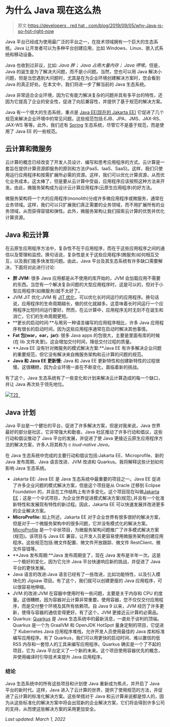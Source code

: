 # 为什么 Java 现在这么热

> 原文:[https://developers . red hat . com/blog/2019/09/05/why-Java-is-so-hot-right-now](https://developers.redhat.com/blog/2019/09/05/why-java-is-so-hot-right-now)

Java 平台已经成为使用最广泛的平台之一，在技术领域拥有一个巨大的生态系统。Java 让开发者可以为多种平台创建应用，比如 Windows、Linux、嵌入式系统和移动设备。

Java 也收到过非议，比如: *Java 胖；* *Java 占用大量内存；* *Java 啰嗦*。但是，Java 的诞生是为了解决大问题，而不是小问题。当然，您也可以用 Java 解决小问题，但是当您遇到大问题时，尤其是在为企业环境创建解决方案时，您会看到 Java 的真正好处。在本文中，我们将进一步了解当前的 Java 生态系统。

Java 非常适合企业环境，因为它有能力解决复杂的问题并具有多平台的特性，还因为它提高了企业的安全性，促进了向后兼容性，并提供了基于规范的解决方案。

Java 有一个很大的生态系统，重点是 [Java EE(现在的 Jakarta EE)](https://developers.redhat.com/videos/youtube/f2EwhTUmeOI/) 它促进了几个规范来解决企业环境中的常见问题。这些规范包括:EJB、JPA、JMS、JAX-RS、JAX-WS 等等。此外，我们还有 [Spring](https://spring.io/) 生态系统，尽管它不是基于规范，而是使用了 Java EE 的一些规范。

## 云计算和微服务

云计算的概念已经改变了开发人员设计、编写和思考应用程序的方式。云计算是一套旨在提供计算资源即服务的原则和方法(PaaS、IaaS、SaaS)。这样，我们只使用运行应用程序和按需扩展所必需的资源。这样，我们可以优化计算资源，从而优化业务成本。这太棒了，但是要从云计算中受益，应用程序应该按照这种方法来开发。由此，微服务架构成为设计云计算应用程序(云原生应用程序)的好方法。

微服务架构将一个大的应用程序(monolith)分成许多微应用程序或微服务，通常在业务领域。这样，我们可以只扩展我们真正需要的业务领域，而不用扩展所有的业务领域，从而获得容错和弹性。此外，微服务架构让我们探索云计算的优势并优化计算资源。

## Java 和云计算

在云原生应用程序方法中，复杂性不在于应用程序，而在于这些应用程序之间的通信以及管理和监控。换句话说，复杂性是关于这些应用程序(微服务)如何相互交互，以及我们能多快发现问题。由此，Java 平台及其生态系统有许多缺口需要解决，下面将对此进行讨论:

*   **胖 JVM:** 很多 Java 应用都是从不使用的库开始的，JVM 会加载应用不需要的东西。当您有一个解决复杂问题的大型应用程序时，这是可以的，但对于小型应用程序(如微服务)就不太好了。
*   JVM JIT 优化:JVM 有 [JIT 优化](https://www.ibm.com/support/knowledgecenter/en/SSYKE2_8.0.0/com.ibm.java.vm.80.doc/docs/jit_optimize.html)，可以优化长时间运行的应用程序。换句话说，应用程序的生命周期越长，做的优化就越多。这意味着长时间运行一个应用程序比短时间运行要好。然而，在云计算中，应用程序无时无刻不在诞生和消亡，它们的生命周期更短。
*   **更长的启动时间:**与用另一种语言编写的应用程序相比，许多 Java 应用程序有很长的启动时间，因为这些应用程序通常在启动时解决其他事情。
*   **Fat 包(war，ear，jar):** 很多 Java apps 的包很大，主要是里面有库的时候(在 lib 文件夹里)。这会增加交付时间，降低交付过程的质量。
*   **Java EE 没有针对微服务的模式解决方案:**Java EE 有许多解决企业问题的重要规范，但它没有解决来自微服务架构和云计算的问题的规范。
*   **Java 和 Java EE 更新慢:** Java 和 Java EE 更新特性和创建新特性的过程很慢。这很糟糕，因为企业环境一直在不断变化，面临着新的挑战。

有了这个，Java 生态系统有了一些变化和计划来解决云计算造成的每一个缺口，并让 Java 再次处于领先地位。

[![](../Images/453680955dc70822b783c189314801a6.png)T2】](https://che.openshift.io/f?url=https://raw.githubusercontent.com/redhat-developer/devfile/master/getting-started/spring-boot/devfile.yaml/?sc_cid=7013a000002D1quAAC)

## Java 计划

Java 平台是一个健壮的平台，促进了许多解决方案，但是对我来说，Java 世界最好的部分是社区，它非常强大和勤奋。Java 社区推动了许多行动和倡议，这些行动和倡议推动了 Java 平台的发展，并促进了使 Java 更接近云原生应用程序方法的解决方案，许多人将其称为 c *loud-native Java。*

在 Java 生态系统中完成的主要行动和倡议包括:Jakarta EE、Microprofile、新的 Java 发布周期、Java 语言改进、JVM 改进和 Quarkus。我将解释这些计划如何影响 Java 生态系统。

*   Jakarta EE: Java EE 是 Java 生态系统中最重要的项目之一。Java EE 促进了许多企业问题的模式解决方案，但是这个项目是从 Oracle 迁移到 Eclipse Foundation 的，并且在工作结构上有许多变化。这个项目现在叫做[Jakarta EE](https://jakarta.ee/)；这是一个伞式项目，为企业世界促进模式解决方案(规范),并且有一个批准新特性和发展现有特性的新过程。因此，Jakarta EE 可以快速发展并改进更多的企业解决方案。
*   **MicroProfile:** 如上所述，Jakarta EE 对于企业世界有很多很好的解决方案，但是对于一个微服务架构中的很多问题，它并没有模式化的解决方案。 [MicroProfile](https://microprofile.io/) 是一个伞状项目，为微服务架构问题推广了许多模式解决方案(规范)。该项目与 Java EE 兼容，让开发人员更容易使用微服务架构创建应用程序。这些规范包括:微文件配置、微文件开放跟踪、微文件 RestClient、微文件容错等。
*   **Java 发布周期:**Java 发布周期变了，现在 Java 发布是半年一次。这是一个极好的变化，因为它允许 Java 平台快速响应新的挑战，并促进了 Java 平台的更快发展。
*   Java 语言的改进:Java 语言已经有了一些改进，比如功能特性，以及引入模块化的 Jigsaw 项目。有了这个，我们就可以创建更瘦的 Java 应用程序，可以很容易地伸缩。
*   JVM 的改进:JVM 在容器中使用时有一些问题，主要是关于内存和 CPU 的度量。这很糟糕，因为容器对云计算非常重要。使用容器，您不仅仅交付应用程序，而是交付整个环境及其所有依赖项。自 Java 9 以来，JVM 经历了许多更新，使得与容器的通信变得更好。有了这个，JVM 更接近云计算的必需品。
*   Quarkus: [Quarkus](https://quarkus.io/) 是 Java 生态系统中的最新消息，一直处于谈判的顶端。Quarkus 是一个为 GraalVM 和 OpenJDK HotSpot 量身定制的项目，它促进了 Kubernetes Java 应用程序堆栈，允许开发人员使用最佳的 Java 库和标准编写应用程序。有了 Quarkus，我们可以用更快的启动时间、难以置信的低 RSS 内存和一套惊人的工具来编写应用程序。Quarkus 确实是一个了不起的项目，它为 Java 平台定义了一个新的未来。这个项目使用容器优先的概念，并使用编译时引导技术来提升 Java 应用程序。

### 结论

Java 生态系统中的所有这些项目和计划使 Java 重新成为焦点，并开启了 Java 平台的新时代。这样，Java 进入了云计算的世界，提供了使用规范的方法，并促进了云计算的标准化解决方案。这些举措对于 Java 和云计算来说都是惊人的，因为从这些标准化的解决方案中将会出现新的企业解决方案，它们将会得到许多公司的支持，从而使这些解决方案的采用更加安全。

*Last updated: March 1, 2022*